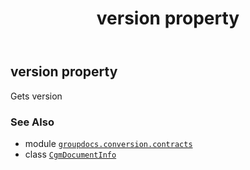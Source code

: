 ﻿---
title: version property
second_title: GroupDocs.Conversion for Python via .NET API References
description: 
type: docs
weight: 140
url: /python-net/groupdocs.conversion.contracts/cgmdocumentinfo/version/
is_root: false
---

## version property


Gets version

### See Also
* module [`groupdocs.conversion.contracts`](../../)
* class [`CgmDocumentInfo`](/conversion/python-net/groupdocs.conversion.contracts/cgmdocumentinfo)
